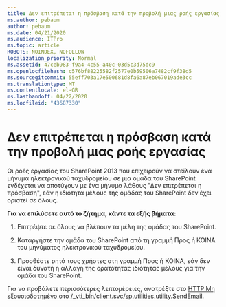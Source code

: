 ```yaml
---
title: Δεν επιτρέπεται η πρόσβαση κατά την προβολή μιας ροής εργασίας
ms.author: pebaum
author: pebaum
ms.date: 04/21/2020
ms.audience: ITPro
ms.topic: article
ROBOTS: NOINDEX, NOFOLLOW
localization_priority: Normal
ms.assetid: 47ceb983-f9a4-4c55-a40c-03d5c3d75dc9
ms.openlocfilehash: c576bf88225582f2577e0b59506a7482cf9f38d5
ms.sourcegitcommit: 55eff703a17e500681d8fa6a87eb067019ade3cc
ms.translationtype: MT
ms.contentlocale: el-GR
ms.lasthandoff: 04/22/2020
ms.locfileid: "43687330"
---
```

# <a name="access-denied-when-viewing-a-workflow"></a>Δεν επιτρέπεται η πρόσβαση κατά την προβολή μιας ροής εργασίας

Οι ροές εργασίας του SharePoint 2013 που επιχειρούν να στείλουν ένα μήνυμα ηλεκτρονικού ταχυδρομείου σε μια ομάδα του SharePoint ενδέχεται να αποτύχουν με ένα μήνυμα λάθους "Δεν επιτρέπεται η πρόσβαση", εάν η ιδιότητα μέλους της ομάδας του SharePoint δεν έχει οριστεί σε όλους.
  
 **Για να επιλύσετε αυτό το ζήτημα, κάντε τα εξής βήματα:**
  
 1. Επιτρέψτε σε όλους να βλέπουν τα μέλη της ομάδας του SharePoint.
  
 2. Καταργήστε την ομάδα του SharePoint από τη γραμμή Προς ή ΚΟΙΝΑ του μηνύματος ηλεκτρονικού ταχυδρομείου.
  
 3. Προσθέστε ρητά τους χρήστες στη γραμμή Προς ή ΚΟΙΝΑ, εάν δεν είναι δυνατή η αλλαγή της ορατότητας ιδιότητας μέλους για την ομάδα του SharePoint.
  
Για να προβάλετε περισσότερες λεπτομέρειες, ανατρέξτε στο [HTTP Μη εξουσιοδοτημένο στο /_vti_bin/client.svc/sp.utilities.utility.SendEmail](https://go.microsoft.com/fwlink/?linkid=2044694&amp;clcid=0x409).
  